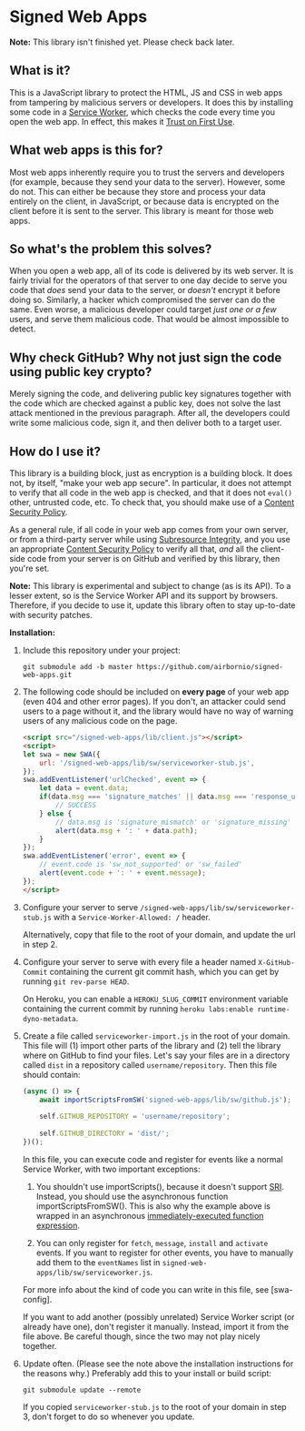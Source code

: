 # Signed Web Apps

**Note:** This library isn't finished yet. Please check back later.

## What is it?

This is a JavaScript library to protect the HTML, JS and CSS in web apps
from tampering by malicious servers or developers. It does this by
installing some code in a [Service Worker][SW], which checks the code
every time you open the web app. In effect, this makes it [Trust on
First Use][TOFU].

## What web apps is this for?

Most web apps inherently require you to trust the servers and developers
(for example, because they send your data to the server). However, some
do not. This can either be because they store and process your data
entirely on the client, in JavaScript, or because data is encrypted on
the client before it is sent to the server. This library is meant for
those web apps.

## So what's the problem this solves?

When you open a web app, all of its code is delivered by its web server.
It is fairly trivial for the operators of that server to one day decide
to serve you code that *does* send your data to the server, or *doesn't*
encrypt it before doing so. Similarly, a hacker which compromised the
server can do the same. Even worse, a malicious developer could target
*just one or a few* users, and serve them malicious code. That would be
almost impossible to detect.

## Why check GitHub? Why not just sign the code using public key crypto?

Merely signing the code, and delivering public key signatures together
with the code which are checked against a public key, does not solve the
last attack mentioned in the previous paragraph. After all, the
developers could write some malicious code, sign it, and then deliver
both to a target user.

## How do I use it?

This library is a building block, just as encryption is a building
block. It does not, by itself, "make your web app secure". In
particular, it does not attempt to verify that all code in the web app
is checked, and that it does not `eval()` other, untrusted code, etc. To
check that, you should make use of a [Content Security Policy][CSP].

As a general rule, if all code in your web app comes from your own
server, or from a third-party server while using [Subresource
Integrity][SRI], and you use an appropriate [Content Security
Policy][CSP] to verify all that, *and* all the client-side code from
your server is on GitHub and verified by this library, then you're set.

**Note:** This library is experimental and subject to change (as is its
API). To a lesser extent, so is the Service Worker API and its support
by browsers. Therefore, if you decide to use it, update this library
often to stay up-to-date with security patches.

**Installation:**

1.  Include this repository under your project:

        git submodule add -b master https://github.com/airbornio/signed-web-apps.git

2.  The following code should be included on **every page** of your web
    app (even 404 and other error pages). If you don't, an attacker
    could send users to a page without it, and the library would have no
    way of warning users of any malicious code on the page.

    ```html
    <script src="/signed-web-apps/lib/client.js"></script>
    <script>
    let swa = new SWA({
        url: '/signed-web-apps/lib/sw/serviceworker-stub.js',
    });
    swa.addEventListener('urlChecked', event => {
        let data = event.data;
        if(data.msg === 'signature_matches' || data.msg === 'response_unchanged') {
            // SUCCESS
        } else {
            // data.msg is 'signature_mismatch' or 'signature_missing' or 'network_error'
            alert(data.msg + ': ' + data.path);
        }
    });
    swa.addEventListener('error', event => {
        // event.code is 'sw_not_supported' or 'sw_failed'
        alert(event.code + ': ' + event.message);
    });
    </script>
    ```

3.  Configure your server to serve
    `/signed-web-apps/lib/sw/serviceworker-stub.js` with a
    `Service-Worker-Allowed: /` header.
    
    Alternatively, copy that file to the root of your domain, and update
    the url in step 2.

4.  Configure your server to serve with every file a header named
    `X-GitHub-Commit` containing the current git commit hash, which you
    can get by running `git rev-parse HEAD`.
    
    On Heroku, you can enable a `HEROKU_SLUG_COMMIT` environment
    variable containing the current commit by running `heroku
    labs:enable runtime-dyno-metadata`.

5.  Create a file called `serviceworker-import.js` in the root of your
    domain. This file will (1) import other parts of the library and
    (2) tell the library where on GitHub to find your files. Let's say
    your files are in a directory called `dist` in a repository called
    `username/repository`. Then this file should contain:
    
    ```js
    (async () => {
        await importScriptsFromSW('signed-web-apps/lib/sw/github.js');
        
        self.GITHUB_REPOSITORY = 'username/repository';
        
        self.GITHUB_DIRECTORY = 'dist/';
    })();
    ```
    
    In this file, you can execute code and register for events like a
    normal Service Worker, with two important exceptions:
    
    1.  You shouldn't use importScripts(), because it doesn't support
        [SRI]. Instead, you should use the asynchronous function
        importScriptsFromSW(). This is also why the example above is
        wrapped in an asynchronous [immediately-executed function
        expression][IIFE].
    
    2.  You can only register for `fetch`, `message`, `install` and
        `activate` events. If you want to register for other events, you
        have to manually add them to the `eventNames` list in
        `signed-web-apps/lib/sw/serviceworker.js`.
    
    For more info about the kind of code you can write in this file, see
    [swa-config].
    
    If you want to add another (possibly unrelated) Service Worker
    script (or already have one), don't register it manually. Instead,
    import it from the file above. Be careful though, since the two may
    not play nicely together.

6.  Update often. (Please see the note above the installation
    instructions for the reasons why.) Preferably add this to your
    install or build script:

        git submodule update --remote
    
    If you copied `serviceworker-stub.js` to the root of your domain in
    step 3, don't forget to do so whenever you update.


[SW]: https://developer.mozilla.org/docs/Web/API/Service_Worker_API
[TOFU]: https://en.wikipedia.org/wiki/Trust_on_first_use
[CSP]: https://developer.mozilla.org/docs/Web/HTTP/CSP
[SRI]: https://developer.mozilla.org/docs/Web/Security/Subresource_Integrity
[IIFE]: https://developer.mozilla.org/docs/Glossary/IIFE